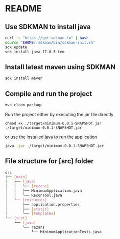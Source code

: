 # README

## Use SDKMAN to install java
``` bash
curl -s "https://get.sdkman.io" | bash
source "$HOME/.sdkman/bin/sdkman-init.sh"
sdk update
sdk install java 17.0.5-tem
```
## Install latest maven using SDKMAN
``` bash
sdk install maven
```

## Compile and run the project
``` bash
mvn clean package
```
Run the project either by executing the jar file directly  
```
chmod +x ./target/minimum-0.0.1-SNAPSHOT.jar 
./target/minimum-0.0.1-SNAPSHOT.jar
```
or use the installed java to run the application
``` bash
java -jar ./target/minimum-0.0.1-SNAPSHOT.jar
```

## File structure for [src] folder
``` bash 
src
├── [main]
|   ├── [java]
|   │   └── [rezans]
│   |   ├── MinimumApplication.java
│   |   └── ReconTool.java
│   └── [resources]
│       ├── application.properties
│       ├── [static]
│       └── [templates]
└── [test]
    └── [java]
        └── rezans
            └── MinimumApplicationTests.java
```
